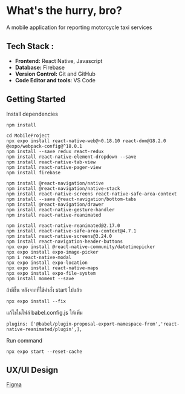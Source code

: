 # What's the hurry, bro?

A mobile application for reporting motorcycle taxi services

## Tech Stack :
- **Frontend:** React Native, Javascript  
- **Database:** Firebase
- **Version Control:** Git and GitHub
- **Code Editor and tools**: VS Code

## Getting Started
Install dependencies
```
npm install
```

```
cd MobileProject 
npx expo install react-native-web@~0.18.10 react-dom@18.2.0 @expo/webpack-config@^18.0.1
npm install --save redux react-redux
npm install react-native-element-dropdown --save
npm install react-native-tab-view
npm install react-native-pager-view
npm install firebase

npm install @react-navigation/native
npm install @react-navigation/native-stack
npm install react-native-screens react-native-safe-area-context
npm install --save @react-navigation/bottom-tabs
npm install @react-navigation/drawer
npm install react-native-gesture-handler 
npm install react-native-reanimated

npm install react-native-reanimated@2.17.0 
npm install react-native-safe-area-context@4.7.1  
npm install react-native-screens@3.24.0
npm install react-navigation-header-buttons
npx expo install @react-native-community/datetimepicker
npx expo install expo-image-picker
npm i react-native-modal
npx expo install expo-location
npx expo install react-native-maps
npx expo install expo-file-system
npm install moment --save
```

ถ้ามีขึ้น หลังจากที่ใช้คำสั่ง start ไปแล้ว
```
npx expo install --fix
```
แก้ไขในไฟล์ babel.config.js ให้เพิ่ม
```
plugins: ['@babel/plugin-proposal-export-namespace-from','react-native-reanimated/plugin',],
```

Run command
```
npx expo start --reset-cache
```

## UX/UI Design
[Figma](https://www.figma.com/file/6Nunl3MsBoMM49Fzevu4RF/UI-design?type=design&node-id=0%3A1&mode=design&t=4olHyy86VGdKRKqC-1)
